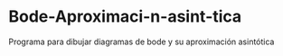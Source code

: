 # Bode-Aproximaci-n-asint-tica
Programa para dibujar diagramas de bode y su aproximación asintótica
